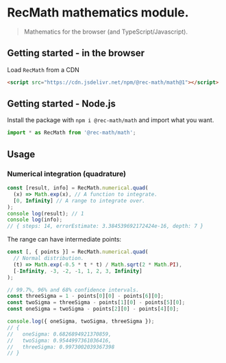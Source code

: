 # RecMath mathematics module.

> Mathematics for the browser (and TypeScript/Javascript).

## Getting started - in the browser

Load `RecMath` from a CDN

```html
<script src="https://cdn.jsdelivr.net/npm/@rec-math/math@1"></script>
```

## Getting started - Node.js

Install the package with `npm i @rec-math/math` and import what you want.

```Javascript
import * as RecMath from '@rec-math/math';
```

## Usage

### Numerical integration (quadrature)

```Javascript
const [result, info] = RecMath.numerical.quad(
  (x) => Math.exp(x), // A function to integrate.
  [0, Infinity] // A range to integrate over.
);
console log(result); // 1
console log(info);
// { steps: 14, errorEstimate: 3.384539692172424e-16, depth: 7 }
```

The range can have intermediate points:

```Javascript
const [, { points }] = RecMath.numerical.quad(
  // Normal distribution.
  (t) => Math.exp(-0.5 * t * t) / Math.sqrt(2 * Math.PI),
  [-Infinity, -3, -2, -1, 1, 2, 3, Infinity]
);

// 99.7%, 96% and 68% confidence intervals.
const threeSigma = 1 - points[0][0] - points[6][0];
const twoSigma = threeSigma - points[1][0] - points[5][0];
const oneSigma = twoSigma - points[2][0] - points[4][0];

console.log({ oneSigma, twoSigma, threeSigma });
// {
//   oneSigma: 0.6826894921370859,
//   twoSigma: 0.9544997361036416,
//   threeSigma: 0.9973002039367398
// }
```
